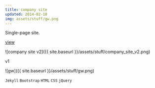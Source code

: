 ```yaml
---
title: company site
updated: 2014-02-10 
img: assets/stuff/gw.png
---
```


Single-page site.

[view](http://www.govwizely.com/)

![company site v2]({{ site.baseurl }}/assets/stuff/company_site_v2.png)

v1

![gw]({{ site.baseurl }}/assets/stuff/gw.png)

`Jekyll` `Bootstrap` `HTML` `CSS` `jQuery` 